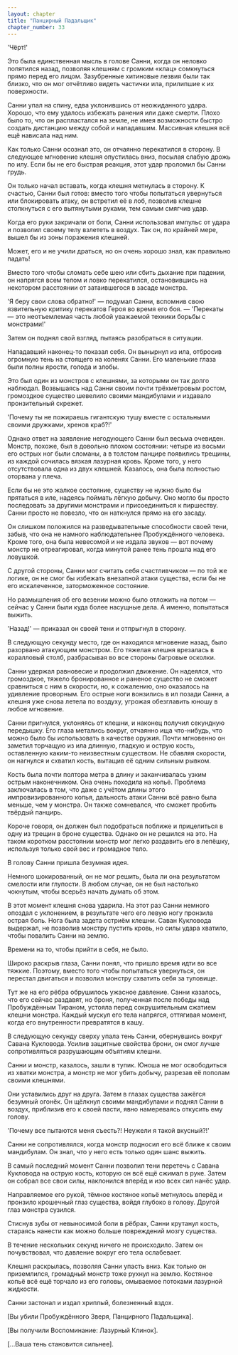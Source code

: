 ```yaml
---
layout: chapter
title: "Панцирный Падальщик"
chapter_number: 33
---
```


'Чёрт!'

Это была единственная мысль в голове Санни, когда он неловко попятился назад, позволяя клешням с громким «клац» сомкнуться прямо перед его лицом. Зазубренные хитиновые лезвия были так близко, что он мог отчётливо видеть частички ила, прилипшие к их поверхности.

Санни упал на спину, едва уклонившись от неожиданного удара. Хорошо, что ему удалось избежать ранения или даже смерти. Плохо было то, что он распластался на земле, не имея возможности быстро создать дистанцию между собой и нападавшим. Массивная клешня всё ещё нависала над ним.

Как только Санни осознал это, он отчаянно перекатился в сторону. В следующее мгновение клешня опустилась вниз, посылая слабую дрожь по илу. Если бы не его быстрая реакция, этот удар проломил бы Санни грудь.

Он только начал вставать, когда клешня метнулась в сторону. К счастью, Санни был готов: вместо того чтобы попытаться увернуться или блокировать атаку, он встретил её в лоб, позволив клешне столкнуться с его вытянутыми руками, тем самым смягчив удар.

Когда его руки закричали от боли, Санни использовал импульс от удара и позволил своему телу взлететь в воздух. Так он, по крайней мере, вышел бы из зоны поражения клешней.

Может, его и не учили драться, но он очень хорошо знал, как правильно падать!

Вместо того чтобы сломать себе шею или сбить дыхание при падении, он напрягся всем телом и ловко перекатился, остановившись на некотором расстоянии от затаившегося в засаде монстра.

'Я беру свои слова обратно!' — подумал Санни, вспомнив свою язвительную критику перекатов Героя во время его боя. — 'Перекаты — это неотъемлемая часть любой уважаемой техники борьбы с монстрами!'

Затем он поднял свой взгляд, пытаясь разобраться в ситуации.

Нападавший наконец-то показал себя. Он вынырнул из ила, отбросив огромную тень на стоящего на коленях Санни. Его маленькие глаза были полны ярости, голода и злобы.

Это был один из монстров с клешнями, за которыми он так долго наблюдал. Возвышаясь над Санни своим почти трёхметровым ростом, громоздкое существо шевелило своими мандибулами и издавало пронзительный скрежет.

'Почему ты не пожираешь гигантскую тушу вместе с остальными своими дружками, хренов краб?!'

Однако ответ на заявление негодующего Санни был весьма очевиден. Монстр, похоже, был в довольно плохом состоянии: четыре из восьми его острых ног были сломаны, а в толстом панцире появились трещины, из каждой сочилась вязкая лазурная кровь. Кроме того, у него отсутствовала одна из двух клешней. Казалось, она была полностью оторвана у плеча.

Если бы не это жалкое состояние, существу не нужно было бы прятаться в иле, надеясь поймать лёгкую добычу. Оно могло бы просто последовать за другими монстрами и присоединиться к пиршеству. Санни просто не повезло, что он наткнулся прямо на его засаду.

Он слишком положился на разведывательные способности своей тени, забыв, что она не намного наблюдательнее Пробуждённого человека. Кроме того, она была невесомой и не издала звуков — вот почему монстр не отреагировал, когда минутой ранее тень прошла над его ловушкой.

С другой стороны, Санни мог считать себя счастливчиком — по той же логике, он не смог бы избежать внезапной атаки существа, если бы не его искалеченное, заторможенное состояние.

Но размышления об его везении можно было отложить на потом — сейчас у Санни были куда более насущные дела. А именно, попытаться выжить.

'Назад!' — приказал он своей тени и отпрыгнул в сторону.

В следующую секунду место, где он находился мгновение назад, было разорвано атакующим монстром. Его тяжелая клешня врезалась в коралловый столб, разбрасывая во все стороны багровые осколки.

Санни удержал равновесие и продолжил движение. Он надеялся, что громоздкое, тяжело бронированное и раненое существо не сможет сравниться с ним в скорости, но, к сожалению, оно оказалось на удивление проворным. Его острые ноги вонзились в ил позади Санни, а клешня уже снова летела по воздуху, угрожая обезглавить юношу в любое мгновение.

Санни пригнулся, уклоняясь от клешни, и наконец получил секундную передышку. Его глаза метались вокруг, отчаянно ища что-нибудь, что можно было бы использовать в качестве оружия. Почти мгновенно он заметил торчащую из ила длинную, гладкую и острую кость, оставленную каким-то неизвестным существом. Не сбавляя скорости, он нагнулся и схватил кость, вытащив её одним сильным рывком.

Кость была почти полтора метра в длину и заканчивалась узким острым наконечником. Она очень походила на копьё. Проблема заключалась в том, что даже с учётом длины этого импровизированного копья, дальность атаки Санни всё равно была меньше, чем у монстра. Он также сомневался, что сможет пробить твёрдый панцирь.

Короче говоря, он должен был подобраться поближе и прицелиться в одну из трещин в броне существа. Однако он не решился на это. На таком коротком расстоянии монстр мог легко раздавить его в лепёшку, используя только свой вес и громадное тело.

В голову Санни пришла безумная идея.

Немного шокированный, он не мог решить, была ли она результатом смелости или глупости. В любом случае, он не был настолько чокнутым, чтобы всерьёз начать думать об этом.

В этот момент клешня снова ударила. На этот раз Санни немного опоздал с уклонением, в результате чего его левую ногу пронзила острая боль. Нога была задета остриём клешни. Саван Кукловода выдержал, не позволив монстру пустить кровь, но силы удара хватило, чтобы повалить Санни на землю.

Времени на то, чтобы прийти в себя, не было.

Широко раскрыв глаза, Санни понял, что пришло время идти во все тяжкие. Поэтому, вместо того чтобы попытаться увернуться, он перестал двигаться и позволил монстру схватить себя за туловище.

Тут же на его рёбра обрушилось ужасное давление. Санни казалось, что его сейчас раздавят, но броня, полученная после победы над Пробуждённым Тираном, устояла перед сокрушительным сжатием клешни монстра. Каждый мускул его тела напрягся, оттягивая момент, когда его внутренности превратятся в кашу.

В следующую секунду сверху упала тень Санни, обернувшись вокруг Савана Кукловода. Усилив защитные свойства брони, он смог лучше сопротивляться разрушающим объятиям клешни.

Санни и монстр, казалось, зашли в тупик. Юноша не мог освободиться из хватки монстра, а монстр не мог убить добычу, разрезав её пополам своими клешнями.

Они уставились друг на друга. Затем в глазах существа зажёгся безумный огонёк. Он щёлкнул своими мандибулами и поднял Санни в воздух, приблизив его к своей пасти, явно намереваясь откусить ему голову.

'Почему все пытаются меня съесть?! Неужели я такой вкусный?!'

Санни не сопротивлялся, когда монстр подносил его всё ближе к своим мандибулам. Он знал, что у него есть только один шанс выжить.

В самый последний момент Санни позволил тени перетечь с Савана Кукловода на острую кость, которую он всё ещё сжимал в руке. Затем он собрал все свои силы, наклонился вперёд и изо всех сил нанёс удар.

Направляемое его рукой, тёмное костяное копьё метнулось вперёд и пронзило крошечный глаз существа, войдя глубоко в голову. Другой глаз монстра сузился.

Стиснув зубы от невыносимой боли в рёбрах, Санни крутанул кость, стараясь нанести как можно больше повреждений мозгу существа.

В течение нескольких секунд ничего не происходило. Затем он почувствовал, что давление вокруг его тела ослабевает.

Клешня раскрылась, позволяя Санни упасть вниз. Как только он приземлился, громадный монстр тоже рухнул на землю. Костяное копьё всё ещё торчало из его головы, омываемое потоками лазурной жидкости.

Санни застонал и издал хриплый, болезненный вздох.

[Вы убили Пробуждённого Зверя, Панцирного Падальщика].

[Вы получили Воспоминание: Лазурный Клинок].

[...Ваша тень становится сильнее].